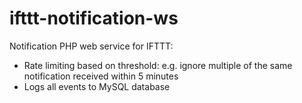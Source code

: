 # ifttt-notification-ws
Notification PHP web service for IFTTT:

 - Rate limiting based on threshold: e.g. ignore multiple of the same notification received within 5 minutes
 - Logs all events to MySQL database
